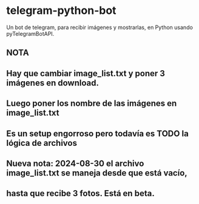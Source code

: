 # telegram-python-bot
Un bot de telegram, para recibir imágenes y mostrarlas, en Python usando pyTelegramBotAPI.

## NOTA
## Hay que cambiar image_list.txt y poner 3 imágenes en download.
## Luego poner los nombre de las imágenes en image_list.txt
## Es un setup engorroso pero todavía es TODO la lógica de archivos

## Nueva nota: 2024-08-30 el archivo image_list.txt se maneja desde que está vacío,
## hasta que recibe 3 fotos. Está en beta.
